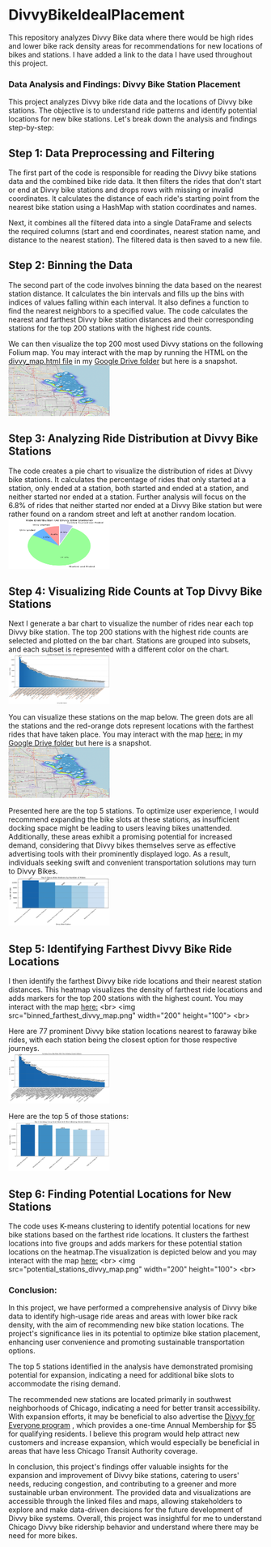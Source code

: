 # DivvyBikeIdealPlacement
This repository analyzes Divvy Bike data where there would be high rides and lower bike rack density areas for recommendations for new locations of bikes and stations. I have added a link to the data I have used throughout this project.


### Data Analysis and Findings: Divvy Bike Station Placement

This project analyzes Divvy bike ride data and the locations of Divvy bike stations. The objective is to understand ride patterns and identify potential locations for new bike stations. Let's break down the analysis and findings step-by-step:

## Step 1: Data Preprocessing and Filtering
The first part of the code is responsible for reading the Divvy bike stations data and the combined bike ride data. It then filters the rides that don't start or end at Divvy bike stations and drops rows with missing or invalid coordinates. It calculates the distance of each ride's starting point from the nearest bike station using a HashMap with station coordinates and names.

Next, it combines all the filtered data into a single DataFrame and selects the required columns (start and end coordinates, nearest station name, and distance to the nearest station). The filtered data is then saved to a new file.

## Step 2: Binning the Data
The second part of the code involves binning the data based on the nearest station distance. It calculates the bin intervals and fills up the bins with indices of values falling within each interval. It also defines a function to find the nearest neighbors to a specified value. The code calculates the nearest and farthest Divvy bike station distances and their corresponding stations for the top 200 stations with the highest ride counts.

We can then visualize the top 200 most used Divvy stations on the following Folium map. You may interact with the map by running the HTML on the [divvy_map.html file]([https://drive.google.com/drive/u/2/folders/1w776iEfUUf3QOh8_fNpGKimubyaOjSRR](https://drive.google.com/drive/u/2/folders/1w776iEfUUf3QOh8_fNpGKimubyaOjSRR)) in my [Google Drive folder](https://drive.google.com/drive/u/2/folders/1w776iEfUUf3QOh8_fNpGKimubyaOjSRR) but here is a snapshot.
<br>
<img src="divvy_map.png" width="200" height="100">
<br>

## Step 3: Analyzing Ride Distribution at Divvy Bike Stations
The code creates a pie chart to visualize the distribution of rides at Divvy bike stations. It calculates the percentage of rides that only started at a station, only ended at a station, both started and ended at a station, and neither started nor ended at a station. Further analysis will focus on the 6.8% of rides that neither started nor ended at a Divvy Bike station but were rather found on a random street and left at another random location.
<br>
<img src="piechart.png" width="200" height="100">
<br>

## Step 4: Visualizing Ride Counts at Top Divvy Bike Stations
Next I generate a bar chart to visualize the number of rides near each top Divvy bike station. The top 200 stations with the highest ride counts are selected and plotted on the bar chart. Stations are grouped into subsets, and each subset is represented with a different color on the chart.
<br>
<img src="NearbyDivvyBikes.png" width="200" height="100">
<br>

You can visualize these stations on the map below. The green dots are all the stations and the red-orange dots represent locations with the farthest rides that have taken place. You may interact with the map [here:]([[https://drive.google.com/drive/u/2/folders/1w776iEfUUf3QOh8_fNpGKimubyaOjSRR](https://drive.google.com/drive/u/2/folders/1w776iEfUUf3QOh8_fNpGKimubyaOjSRR](https://drive.google.com/drive/u/2/folders/1w776iEfUUf3QOh8_fNpGKimubyaOjSRR))) in my [Google Drive folder](https://drive.google.com/drive/u/2/folders/1w776iEfUUf3QOh8_fNpGKimubyaOjSRR) but here is a snapshot.
<br>
<img src="divvy_map.png" width="200" height="100">
<br>

Presented here are the top 5 stations. To optimize user experience, I would recommend expanding the bike slots at these stations, as insufficient docking space might be leading to users leaving bikes unattended. Additionally, these areas exhibit a promising potential for increased demand, considering that Divvy bikes themselves serve as effective advertising tools with their prominently displayed logo. As a result, individuals seeking swift and convenient transportation solutions may turn to Divvy Bikes.
<br>
<img src="Top5DivvyStationRides.png" width="200" height="100">
<br>

## Step 5: Identifying Farthest Divvy Bike Ride Locations
I then identify the farthest Divvy bike ride locations and their nearest station distances. This heatmap visualizes the density of farthest ride locations and adds markers for the top 200 stations with the highest count. You may interact with the map [here:]([[[https://drive.google.com/drive/u/2/folders/1w776iEfUUf3QOh8_fNpGKimubyaOjSRR](https://drive.google.com/drive/u/2/folders/1w776iEfUUf3QOh8_fNpGKimubyaOjSRR](https://drive.google.com/drive/u/2/folders/1w776iEfUUf3QOh8_fNpGKimubyaOjSRR))](https://drive.google.com/drive/u/2/folders/1w776iEfUUf3QOh8_fNpGKimubyaOjSRR)) 
<br>
<img src="binned_farthest_divvy_map.png" width="200" height="100">
<br>

Here are 77 prominent Divvy bike station locations nearest to faraway bike rides, with each station being the closest option for those respective journeys.
<br>
<img src="FarAwayDivvyBikeRidesClosestStations.png" width="200" height="100">
<br>

Here are the top 5 of those stations:
<br>
<img src="Top5FarAwayDivvyBikeRidesWithClosestStations.png" width="200" height="100">
<br>

## Step 6: Finding Potential Locations for New Stations
The code uses K-means clustering to identify potential locations for new bike stations based on the farthest ride locations. It clusters the farthest locations into five groups and adds markers for these potential station locations on the heatmap.The visualization is depicted below and you may interact with the map [here:]([https://drive.google.com/drive/u/2/folders/1w776iEfUUf3QOh8_fNpGKimubyaOjSRR](https://drive.google.com/drive/u/2/folders/1w776iEfUUf3QOh8_fNpGKimubyaOjSRR)) 
<br>
<img src="potential_stations_divvy_map.png" width="200" height="100">
<br>

### Conclusion:
In this project, we have performed a comprehensive analysis of Divvy bike data to identify high-usage ride areas and areas with lower bike rack density, with the aim of recommending new bike station locations. The project's significance lies in its potential to optimize bike station placement, enhancing user convenience and promoting sustainable transportation options.

The top 5 stations identified in the analysis have demonstrated promising potential for expansion, indicating a need for additional bike slots to accommodate the rising demand. 

The recommended new stations are located primarily in southwest neighborhoods of Chicago, indicating a need for better transit accessibility. With expansion efforts, it may be beneficial to also advertise the [Divvy for Everyone program]((https://divvybikes.com/pricing/d4e)) , which provides a one-time Annual Membership for $5 for qualifying residents. I believe this program would help attract new customers and increase expansion, which would especially be beneficial in areas that have less Chicago Transit Authority coverage.  

In conclusion, this project's findings offer valuable insights for the expansion and improvement of Divvy bike stations, catering to users' needs, reducing congestion, and contributing to a greener and more sustainable urban environment. The provided data and visualizations are accessible through the linked files and maps, allowing stakeholders to explore and make data-driven decisions for the future development of Divvy bike systems. Overall, this project was insightful for me to understand Chicago Divvy bike ridership behavior and understand where there may be need for more bikes. 
